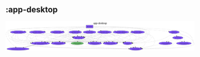 ## :app-desktop

<img src="../resources/dependency_graphs/app-desktop-dependency-graph-multiplatform-projects.svg">
